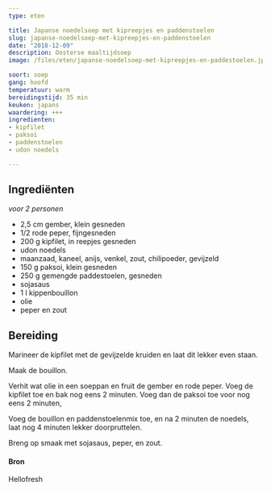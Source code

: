 ```yaml
---
type: eten

title: Japanse noedelsoep met kipreepjes en paddenstoelen
slug: japanse-noedelsoep-met-kipreepjes-en-paddenstoelen
date: "2018-12-09"
description: Oosterse maaltijdsoep
image: /files/eten/japanse-noedelsoep-met-kipreepjes-en-paddestoelen.jpg

soort: soep
gang: hoofd
temperatuur: warm
bereidingstijd: 35 min
keuken: japans
waardering: +++
ingredienten:
- kipfilet
- paksoi
- paddenstoelen
- udon noedels

---
```


## Ingrediënten

*voor 2 personen*

* 2,5 cm gember, klein gesneden
* 1/2 rode peper, fijngesneden
* 200 g kipfilet, in reepjes gesneden
* udon noedels
* maanzaad, kaneel, anijs, venkel, zout, chilipoeder, gevijzeld
* 150 g paksoi, klein gesneden
* 250 g gemengde paddestoelen, gesneden
* sojasaus
* 1 l kippenbouillon
* olie
* peper en zout

## Bereiding

Marineer de kipfilet met de gevijzelde kruiden en laat dit lekker even staan.

Maak de bouillon.

Verhit wat olie in een soeppan en fruit de gember en rode peper. Voeg de kipfilet toe en bak nog eens 2 minuten. Voeg dan de paksoi toe voor nog eens 2 minuten,

Voeg de bouillon en paddenstoelenmix toe, en na 2 minuten de noedels, laat nog 4 minuten lekker doorpruttelen.

Breng op smaak met sojasaus, peper, en zout.

#### Bron

Hellofresh
